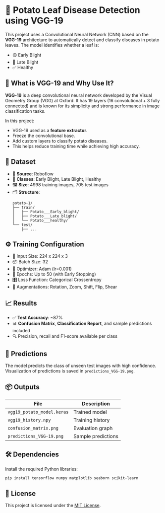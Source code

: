 # 🥔 Potato Leaf Disease Detection using VGG-19

This project uses a Convolutional Neural Network (CNN) based on the **VGG-19** architecture to automatically detect and classify diseases in potato leaves. The model identifies whether a leaf is:
- 🟡 Early Blight
- 🔴 Late Blight
- ✅ Healthy



## 🧠 What is VGG-19 and Why Use It?

**VGG-19** is a deep convolutional neural network developed by the Visual Geometry Group (VGG) at Oxford. It has 19 layers (16 convolutional + 3 fully connected) and is known for its simplicity and strong performance in image classification tasks.

In this project:
- VGG-19 used as a **feature extractor**.
- Freeze the convolutional base.
- Add custom layers to classify potato diseases.
- This helps reduce training time while achieving high accuracy.



## 📂 Dataset

- 🔗 **Source**: Roboflow
- 🧪 **Classes**: Early Blight, Late Blight, Healthy
- 🖼️ **Size**: 4998 training images, 705 test images
- 🗂️ **Structure**:
  ```
  potato-1/
  ├── train/
  │   ├── Potato___Early_blight/
  │   ├── Potato___Late_blight/
  │   └── Potato___healthy/
  └── test/
      ├── ...
  ```



## ⚙️ Training Configuration

- 📐 Input Size: 224 x 224 x 3
- 📦 Batch Size: 32
- 🧠 Optimizer: Adam (lr=0.001)
- 🔁 Epochs: Up to 50 (with Early Stopping)
- 🎛️ Loss Function: Categorical Crossentropy
- 🎨 Augmentations: Rotation, Zoom, Shift, Flip, Shear



## 📈 Results

- ✅ **Test Accuracy**: ~87%
- 📊 **Confusion Matrix**, **Classification Report**, and sample predictions included
- 🔍 Precision, recall and F1-score available per class



## 🔮 Predictions

The model predicts the class of unseen test images with high confidence. Visualization of predictions is saved in `predictions_VGG-19.png`.


## 📦 Outputs

| File | Description |
|------|-------------|
| `vgg19_potato_model.keras` | Trained model |
| `vgg19_history.npy`        | Training history |
| `confusion_matrix.png`     | Evaluation graph |
| `predictions_VGG-19.png`   | Sample predictions |



## 🛠 Dependencies

Install the required Python libraries:
```bash
pip install tensorflow numpy matplotlib seaborn scikit-learn
```



## 📜 License

This project is licensed under the [MIT License](LICENSE).
